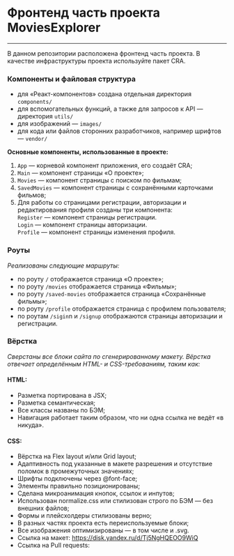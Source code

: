 # Фронтенд часть проекта MoviesExplorer

--- 

В данном репозитории расположена фронтенд часть проекта. В качестве инфраструктуры проекта используйте пакет CRA.

### Компоненты и файловая структура

- для «Реакт-компонентов» создана отдельная директория `components/`
- для вспомогательных функций, а также для запросов к API — директория `utils/`
- для изображений — `images/`
- для кода или файлов сторонних разработчиков, например шрифтов — `vendor/`

**Основные компоненты, использованные в проекте:**
1. `App` — корневой компонент приложения, его создаёт CRA;
2. `Main` — компонент страницы «О проекте»;
3. `Movies` — компонент страницы с поиском по фильмам;
4. `SavedMovies` — компонент страницы с сохранёнными карточками фильмов;
5. Для работы со страницами регистрации, авторизации и редактирования профиля созданы три компонента: <br/>
   `Register` — компонент страницы регистрации. <br/>
   `Login` — компонент страницы авторизации. <br/>
   `Profile` — компонент страницы изменения профиля. <br/>

### Роуты

*Реализованы следующие маршруты:*
- по роуту `/` отображается страница «О проекте»;
- по роуту `/movies` отображается страница «Фильмы»;
- по роуту `/saved-movies` отображается страница «Сохранённые фильмы»;
- по роуту `/profile` отображается страница с профилем пользователя;
- по роутам `/sigin`n и `/signup` отображаются страницы авторизации и регистрации.

### Вёрстка

*Сверстаны все блоки сайта по сгенерированному макету. Вёрстка отвечает определённым HTML- и CSS-требованиям, таким как:*

#### HTML:
- Разметка портирована в JSX;
- Разметка семантическая;
- Все классы названы по БЭМ;
- Навигация работает таким образом, что ни одна ссылка не ведёт «в никуда».

#### CSS:
- Вёрстка на Flex layout и/или Grid layout;
- Адаптивность под указанные в макете разрешения и отсутствие поломок в промежуточных значениях;
- Шрифты подключены через @font-face;
- Элементы правильно позиционированы;
- Сделана микроанимация кнопок, ссылок и инпутов;
- Использован normalize.сss или стилизован строго по БЭМ — без внешних файлов;
- Формы и плейсхолдеры стилизованы верно;
- В разных частях проекта есть переиспользуемые блоки;
- Все изображения оптимизированы — в том числе и .svg.
- Ссылка на макет: https://disk.yandex.ru/d/Tj5NgHQEOO9WiQ
- Ссылка на Pull requests: 
